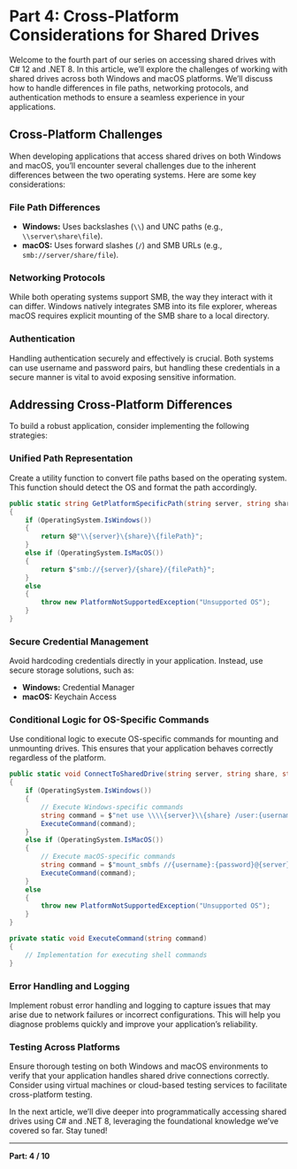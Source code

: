 # Part 4: Cross-Platform Considerations for Shared Drives

Welcome to the fourth part of our series on accessing shared drives with C# 12 and .NET 8. In this article, we’ll explore the challenges of working with shared drives across both Windows and macOS platforms. We’ll discuss how to handle differences in file paths, networking protocols, and authentication methods to ensure a seamless experience in your applications.

## Cross-Platform Challenges

When developing applications that access shared drives on both Windows and macOS, you’ll encounter several challenges due to the inherent differences between the two operating systems. Here are some key considerations:

### File Path Differences

- **Windows:** Uses backslashes (`\\`) and UNC paths (e.g., `\\server\share\file`).
- **macOS:** Uses forward slashes (`/`) and SMB URLs (e.g., `smb://server/share/file`).

### Networking Protocols

While both operating systems support SMB, the way they interact with it can differ. Windows natively integrates SMB into its file explorer, whereas macOS requires explicit mounting of the SMB share to a local directory.

### Authentication

Handling authentication securely and effectively is crucial. Both systems can use username and password pairs, but handling these credentials in a secure manner is vital to avoid exposing sensitive information.

## Addressing Cross-Platform Differences

To build a robust application, consider implementing the following strategies:

### Unified Path Representation

Create a utility function to convert file paths based on the operating system. This function should detect the OS and format the path accordingly.

```csharp
public static string GetPlatformSpecificPath(string server, string share, string filePath)
{
    if (OperatingSystem.IsWindows())
    {
        return $@"\\{server}\{share}\{filePath}";
    }
    else if (OperatingSystem.IsMacOS())
    {
        return $"smb://{server}/{share}/{filePath}";
    }
    else
    {
        throw new PlatformNotSupportedException("Unsupported OS");
    }
}
```

### Secure Credential Management

Avoid hardcoding credentials directly in your application. Instead, use secure storage solutions, such as:

- **Windows:** Credential Manager
- **macOS:** Keychain Access

### Conditional Logic for OS-Specific Commands

Use conditional logic to execute OS-specific commands for mounting and unmounting drives. This ensures that your application behaves correctly regardless of the platform.

```csharp
public static void ConnectToSharedDrive(string server, string share, string username, string password, string mountPoint)
{
    if (OperatingSystem.IsWindows())
    {
        // Execute Windows-specific commands
        string command = $"net use \\\\{server}\\{share} /user:{username} {password}";
        ExecuteCommand(command);
    }
    else if (OperatingSystem.IsMacOS())
    {
        // Execute macOS-specific commands
        string command = $"mount_smbfs //{username}:{password}@{server}/{share} {mountPoint}";
        ExecuteCommand(command);
    }
    else
    {
        throw new PlatformNotSupportedException("Unsupported OS");
    }
}

private static void ExecuteCommand(string command)
{
    // Implementation for executing shell commands
}
```

### Error Handling and Logging

Implement robust error handling and logging to capture issues that may arise due to network failures or incorrect configurations. This will help you diagnose problems quickly and improve your application’s reliability.

### Testing Across Platforms

Ensure thorough testing on both Windows and macOS environments to verify that your application handles shared drive connections correctly. Consider using virtual machines or cloud-based testing services to facilitate cross-platform testing.

In the next article, we’ll dive deeper into programmatically accessing shared drives using C# and .NET 8, leveraging the foundational knowledge we’ve covered so far. Stay tuned!

---

**Part: 4 / 10**